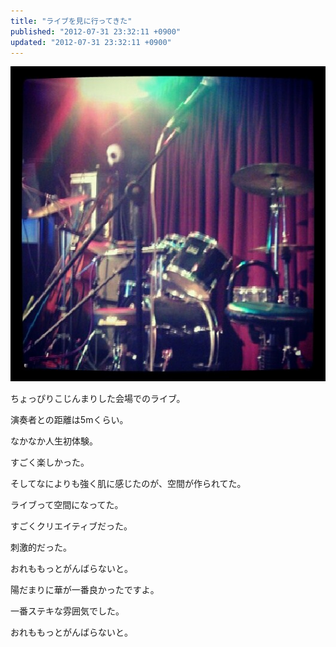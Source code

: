 ```yaml
---
title: "ライブを見に行ってきた"
published: "2012-07-31 23:32:11 +0900"
updated: "2012-07-31 23:32:11 +0900"
---
```


![](../../../../images/2012/7/31/live-1.jpg)

ちょっぴりこじんまりした会場でのライブ。

演奏者との距離は5mくらい。

なかなか人生初体験。

すごく楽しかった。

そしてなによりも強く肌に感じたのが、空間が作られてた。

ライブって空間になってた。

すごくクリエイティブだった。

刺激的だった。

おれももっとがんばらないと。

陽だまりに華が一番良かったですよ。

一番ステキな雰囲気でした。

おれももっとがんばらないと。

